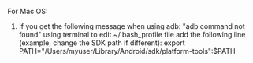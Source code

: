 For Mac OS:
1. If you get the following message when using adb:
        "adb command not found"
        using terminal to edit ~/.bash_profile file
        add the following line (example, change the SDK path if different):
            export PATH="/Users/myuser/Library/Android/sdk/platform-tools":$PATH
